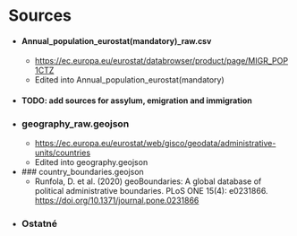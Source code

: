 # Sources
- #### Annual_population_eurostat(mandatory)_raw.csv
  - https://ec.europa.eu/eurostat/databrowser/product/page/MIGR_POP1CTZ
  - Edited into Annual_population_eurostat(mandatory)
- #### TODO: add sources for assylum, emigration and immigration
- ### geography_raw.geojson
  - https://ec.europa.eu/eurostat/web/gisco/geodata/administrative-units/countries
  - Edited into geography.geojson
- ### country_boundaries.geojson
  - Runfola, D. et al. (2020) geoBoundaries: A global database of political administrative boundaries. PLoS ONE 15(4): e0231866. https://doi.org/10.1371/journal.pone.0231866
- ### Ostatné
